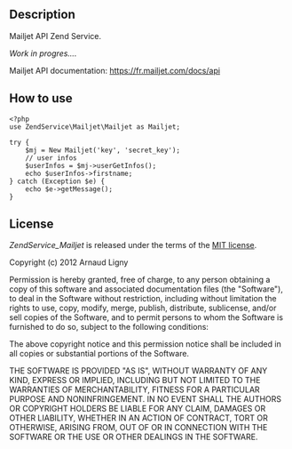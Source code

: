Description
-----------

Mailjet API Zend Service.

_Work in progres...._

Mailjet API documentation: https://fr.mailjet.com/docs/api


How to use
----------

```
<?php
use ZendService\Mailjet\Mailjet as Mailjet;

try {
    $mj = New Mailjet('key', 'secret_key');
    // user infos
    $userInfos = $mj->userGetInfos();
    echo $userInfos->firstname;
} catch (Exception $e) {
    echo $e->getMessage();
}
```


License
----------

_ZendService_Mailjet_ is released under the terms of the [MIT license](http://opensource.org/licenses/MIT).

Copyright (c) 2012 Arnaud Ligny

Permission is hereby granted, free of charge, to any person obtaining a copy of this software and associated documentation files (the "Software"), to deal in the Software without restriction, including without limitation the rights to use, copy, modify, merge, publish, distribute, sublicense, and/or sell copies of the Software, and to permit persons to whom the Software is furnished to do so, subject to the following conditions:

The above copyright notice and this permission notice shall be included in all copies or substantial portions of the Software.

THE SOFTWARE IS PROVIDED "AS IS", WITHOUT WARRANTY OF ANY KIND, EXPRESS OR IMPLIED, INCLUDING BUT NOT LIMITED TO THE WARRANTIES OF MERCHANTABILITY, FITNESS FOR A PARTICULAR PURPOSE AND NONINFRINGEMENT. IN NO EVENT SHALL THE AUTHORS OR COPYRIGHT HOLDERS BE LIABLE FOR ANY CLAIM, DAMAGES OR OTHER LIABILITY, WHETHER IN AN ACTION OF CONTRACT, TORT OR OTHERWISE, ARISING FROM, OUT OF OR IN CONNECTION WITH THE SOFTWARE OR THE USE OR OTHER DEALINGS IN THE SOFTWARE.
